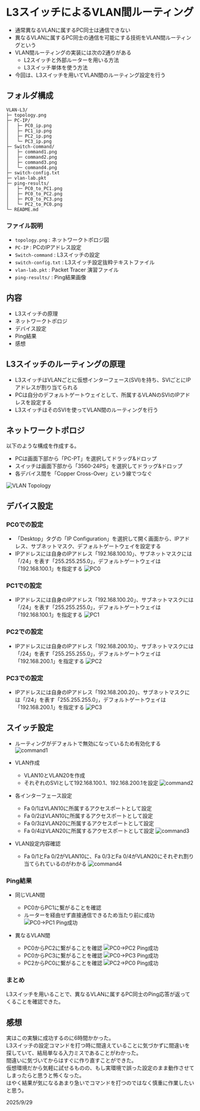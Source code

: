 # L3スイッチによるVLAN間ルーティング
- 通常異なるVLANに属するPC同士は通信できない
- 異なるVLANに属するPC同士の通信を可能にする技術をVLAN間ルーティングという
- VLAN間ルーティングの実装には次の2通りがある
  - L2スイッチと外部ルーターを用いる方法
  - L3スイッチ単体を使う方法
- 今回は、L3スイッチを用いてVLAN間のルーティング設定を行う

## フォルダ構成
```
VLAN-L3/
├─ topology.png
├─ PC-IP/
│   ├─ PC0_ip.png
│   ├─ PC1_ip.png
│   ├─ PC2_ip.png
│   └─ PC3_ip.png
├─ Switch-command/
│   ├─ command1.png
│   ├─ command2.png
│   ├─ command3.png
│   └─ command4.png
├─ switch-config.txt
├─ vlan-lab.pkt
├─ ping-results/
│   ├─ PC0_to_PC1.png
│   ├─ PC0_to_PC2.png
│   ├─ PC0_to_PC3.png
│   └─ PC2_to_PC0.png
└─ README.md
```
### ファイル説明
- `topology.png` : ネットワークトポロジ図
- `PC-IP` : PCのIPアドレス設定
- `Switch-command` : L3スイッチの設定
- `switch-config.txt` : L3スイッチ設定抜粋テキストファイル
- `vlan-lab.pkt` : Packet Tracer 演習ファイル
- `ping-results/` : Ping結果画像
  
## 内容
- L3スイッチの原理
- ネットワークトポロジ
- デバイス設定
- Ping結果
- 感想


## L3スイッチのルーティングの原理
- L3スイッチはVLANごとに仮想インターフェース(SVI)を持ち、SVIごとにIPアドレスが割り当てられる
- PCは自分のデフォルトゲートウェイとして、所属するVLANのSVIのIPアドレスを設定する
- L3スイッチはそのSVIを使ってVLAN間のルーティングを行う

## ネットワークトポロジ
以下のような構成を作成する。
- PCは画面下部から「PC-PT」を選択してドラッグ&ドロップ
- スイッチは画面下部から「3560-24PS」を選択してドラッグ&ドロップ
- 各デバイス間を「Copper Cross-Over」という線でつなぐ

![VLAN Topology](topology.png)

## デバイス設定

### PC0での設定
- 「Desktop」タグの「IP Configuration」を選択して開く画面から、IPアドレス、サブネットマスク、デフォルトゲートウェイを設定する
- IPアドレスには自身のIPアドレス「192.168.100.10」、サブネットマスクには「/24」を表す「255.255.255.0」，デフォルトゲートウェイは「192.168.100.1」を指定する
![PC0](PC-IP/PC0_ip.png)

### PC1での設定
- IPアドレスには自身のIPアドレス「192.168.100.20」、サブネットマスクには「/24」を表す「255.255.255.0」，デフォルトゲートウェイは「192.168.100.1」を指定する
![PC1](PC-IP/PC1_ip.png)

### PC2での設定
- IPアドレスには自身のIPアドレス「192.168.200.10」、サブネットマスクには「/24」を表す「255.255.255.0」，デフォルトゲートウェイは「192.168.200.1」を指定する
![PC2](PC-IP/PC2_ip.png)

### PC3での設定
- IPアドレスには自身のIPアドレス「192.168.200.20」、サブネットマスクには「/24」を表す「255.255.255.0」，デフォルトゲートウェイは「192.168.200.1」を指定する
![PC3](PC-IP/PC3_ip.png)

## スイッチ設定
- ルーティングがデフォルトで無効になっているため有効化する
 ![command1](Switch-command/command1.png)

- VLAN作成
  - VLAN10とVLAN20を作成
  - それぞれのSVIとして192.168.100.1、192.168.200.1を設定
 ![command2](Switch-command/command2.png)

- 各インターフェース設定
  - Fa 0/1はVLAN10に所属するアクセスポートとして設定
  - Fa 0/2はVLAN10に所属するアクセスポートとして設定
  - Fa 0/3はVLAN20に所属するアクセスポートとして設定
  - Fa 0/4はVLAN20に所属するアクセスポートとして設定
 ![command3](Switch-command/command3.png)

- VLAN設定内容確認
  - Fa 0/1とFa 0/2がVLAN10に、Fa 0/3とFa 0/4がVLAN20にそれぞれ割り当てられているのがわかる
 ![command4](Switch-command/command4.png)

### Ping結果

- 同じVLAN間
  - PC0からPC1に繋がることを確認
  - ルーターを経由せず直接通信できるため当たり前に成功
  ![PC0→PC1 Ping成功](ping-results/PC0_to_PC1.png)

- 異なるVLAN間
  - PC0からPC2に繋がることを確認
  ![PC0→PC2 Ping成功](ping-results/PC0_to_PC2.png)
  - PC0からPC3に繋がることを確認
  ![PC0→PC3 Ping成功](ping-results/PC0_to_PC3.png)
  - PC2からPC0に繋がることを確認
  ![PC2→PC0 Ping成功](ping-results/PC2_to_PC0.png)

### まとめ
L3スイッチを用いることで、異なるVLANに属するPC同士のPing応答が返ってくることを確認できた。

## 感想
実はこの実験に成功するのに6時間かかった。  
L3スイッチの設定コマンドを打つ時に間違えていることに気づかずに間違いを探していて、結局単なる入力ミスであることがわかった。  
間違いに気づいてからはすぐに作り直すことができた。  
仮想環境だから気軽に試せるものの、もし実環境で誤った設定のまま動作させてしまったらと思うと怖くなった。  
はやく結果が気になるあまり急いでコマンドを打つのではなく慎重に作業したいと思う。  

2025/9/29

























